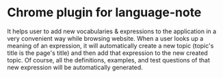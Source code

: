 Chrome plugin for language-note
===============================
It helps user to add new vocabularies & expressions to the application in a very convenient way while browsing website.
When a user looks up a meaning of an expression, it will automatically create a new topic (topic's title is the page's title) and then add that expression to the new created topic.
Of course, all the definitions, examples, and test questions of that new expression will be automatically generated.